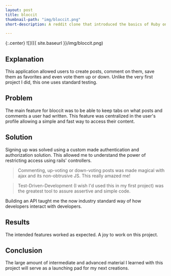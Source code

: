 ```yaml
---
layout: post
title: bloccit
thumbnail-path: "img/bloccit.png"
short-description: A reddit clone that introduced the basics of Ruby on Rails.

---
```


{:.center}
![]({{ site.baseurl }}/img/bloccit.png)

## Explanation

This application allowed users to create posts, comment on them, save them as favorites and even vote them up or down. Unlike the very first project I did, this one uses standard testing.

## Problem

The main feature for bloccit was to be able to keep tabs on what posts and comments a user had written. This feature was centralized in the user's profile allowing a simple and fast way to access their content.

## Solution

Signing up was solved using a custom made authentication and authorization solution. This allowed me to understand the power of restricting access using rails' controllers.

  >Commenting, up-voting or down-voting posts was made magical with ajax and its non-obtrusive JS. This really amazed me!

  >Test-Driven-Development (I wish I'd used this in my first project) was the greatest tool to assure assertive and simple code.

Building an API taught me the now industry standard way of how developers interact with developers.

## Results

The intended features worked as expected. A joy to work on this project.

## Conclusion

The large amount of intermediate and advanced material I learned with this project will serve as a launching pad for my next creations.

